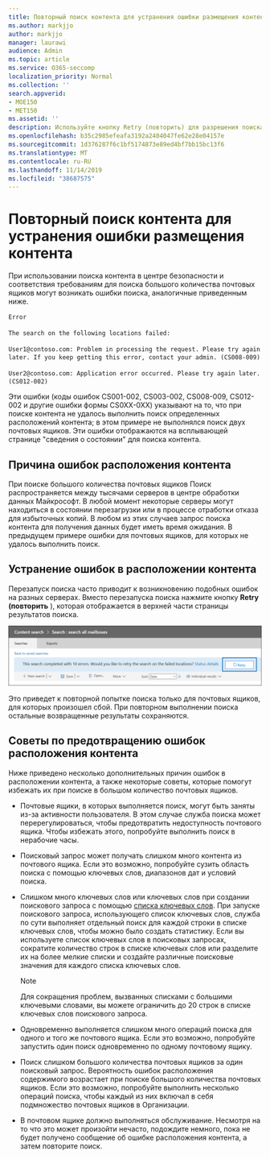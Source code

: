 ```yaml
---
title: Повторный поиск контента для устранения ошибки размещения контента
ms.author: markjjo
author: markjjo
manager: laurawi
audience: Admin
ms.topic: article
ms.service: O365-seccomp
localization_priority: Normal
ms.collection: ''
search.appverid:
- MOE150
- MET150
ms.assetid: ''
description: Используйте кнопку Retry (повторить) для разрешения поиска контента с ошибками расположения контента.
ms.openlocfilehash: b35c2985efeafa3192a2404047fe62e28e04157e
ms.sourcegitcommit: 1d376287f6c1bf5174873e89ed4bf7bb15bc13f6
ms.translationtype: MT
ms.contentlocale: ru-RU
ms.lasthandoff: 11/14/2019
ms.locfileid: "38687575"
---
```

# <a name="retry-a-content-search-to-resolve-a-content-location-error"></a>Повторный поиск контента для устранения ошибки размещения контента

При использовании поиска контента в центре безопасности и соответствия требованиям для поиска большого количества почтовых ящиков могут возникать ошибки поиска, аналогичные приведенным ниже.

```text
Error

The search on the following locations failed:

User1@contoso.com: Problem in processing the request. Please try again later. If you keep getting this error, contact your admin. (CS008-009)

User2@contoso.com: Application error occurred. Please try again later. (CS012-002)
```

Эти ошибки (коды ошибок CS001-002, CS003-002, CS008-009, CS012-002 и другие ошибки формы CS0XX-0XX) указывают на то, что при поиске контента не удалось выполнить поиск определенных расположений контента; в этом примере не выполнялся поиск двух почтовых ящиков. Эти ошибки отображаются на всплывающей странице "сведения о состоянии" для поиска контента.

## <a name="cause-of-content-location-errors"></a>Причина ошибок расположения контента

При поиске большого количества почтовых ящиков Поиск распространяется между тысячами серверов в центре обработки данных Майкрософт. В любой момент некоторые серверы могут находиться в состоянии перезагрузки или в процессе отработки отказа для избыточных копий. В любом из этих случаев запрос поиска контента для получения данных будет иметь время ожидания. В предыдущем примере ошибки для почтовых ящиков, для которых не удалось выполнить поиск.

## <a name="resolving-content-location-errors"></a>Устранение ошибок в расположении контента

Перезапуск поиска часто приводит к возникновению подобных ошибок на разных серверах. Вместо перезапуска поиска нажмите кнопку **Retry (повторить** ), которая отображается в верхней части страницы результатов поиска.

![Нажмите кнопку "повторить", чтобы устранить ошибки расположения контента](media/retrycontentsearch3.png)

Это приведет к повторной попытке поиска только для почтовых ящиков, для которых произошел сбой. При повторном выполнении поиска остальные возвращенные результаты сохраняются.

## <a name="tips-to-avoid-content-location-errors"></a>Советы по предотвращению ошибок расположения контента

Ниже приведено несколько дополнительных причин ошибок в расположении контента, а также некоторые советы, которые помогут избежать их при поиске в большом количество почтовых ящиков.

- Почтовые ящики, в которых выполняется поиск, могут быть заняты из-за активности пользователя. В этом случае служба поиска может перерегулироваться, чтобы предотвратить недоступность почтового ящика. Чтобы избежать этого, попробуйте выполнить поиск в нерабочие часы.

- Поисковый запрос может получать слишком много контента из почтового ящика. Если это возможно, попробуйте сузить область поиска с помощью ключевых слов, диапазонов дат и условий поиска.

- Слишком много ключевых слов или ключевых слов при создании поискового запроса с помощью [списка ключевых слов](view-keyword-statistics-for-content-search.md#get-keyword-statistics-for-content-searches). При запуске поискового запроса, использующего список ключевых слов, служба по сути выполняет отдельный поиск для каждой строки в списке ключевых слов, чтобы можно было создать статистику. Если вы используете список ключевых слов в поисковых запросах, сократите количество строк в списке ключевых слов или разделите их на более мелкие списки и создайте различные поисковые значения для каждого списка ключевых слов.

  > [!NOTE]
  > Для сокращения проблем, вызванных списками с большими ключевыми словами, вы можете ограничить до 20 строк в списке ключевых слов поискового запроса.

- Одновременно выполняется слишком много операций поиска для одного и того же почтового ящика. Если это возможно, попробуйте запустить один поиск одновременно по одному почтовому ящику.

- Поиск слишком большого количества почтовых ящиков за один поисковый запрос. Вероятность ошибок расположения содержимого возрастает при поиске большого количества почтовых ящиков. Если это возможно, попробуйте выполнить несколько операций поиска, чтобы каждый из них включал в себя подмножество почтовых ящиков в Организации.

- В почтовом ящике должно выполняться обслуживание. Несмотря на то что это может произойти нечасто, подождите немного, пока не будет получено сообщение об ошибке расположения контента, а затем повторите поиск.

